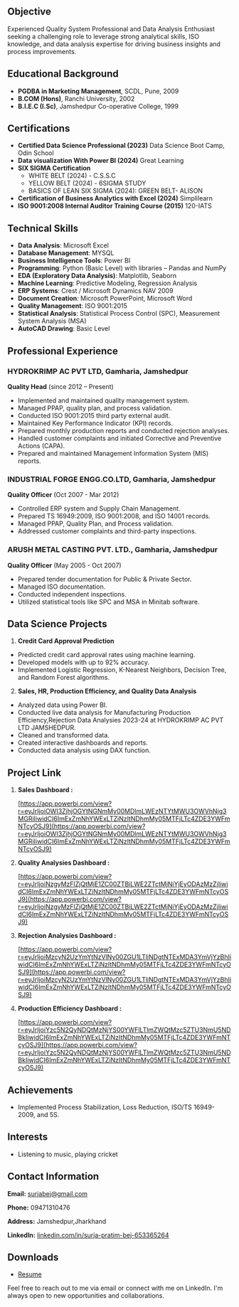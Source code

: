 ## Objective
Experienced Quality System Professional and Data Analysis Enthusiast seeking a challenging role to leverage strong analytical skills, ISO knowledge, and data analysis expertise for driving business insights and process improvements.

## Educational Background
- **PGDBA in Marketing Management**, SCDL, Pune, 2009
- **B.COM (Hons)**, Ranchi University, 2002
- **B.I.E.C (I.Sc)**, Jamshedpur Co-operative College, 1999

## Certifications
- **Certified Data Science Professional (2023)**
  Data Science Boot Camp, Odin School
- **Data visualization With Power BI (2024)**
  Great Learning 
- **SIX SIGMA Certification**
  - WHITE BELT (2024) - C.S.S.C
  - YELLOW BELT (2024) - 6SIGMA STUDY
  - BASICS OF LEAN SIX SIGMA (2024): GREEN BELT- ALISON
- **Certification of Business Analytics with Excel (2024)**
  Simplilearn
- **ISO 9001:2008 Internal Auditor Training Course (2015)**
  120-IATS

## Technical Skills
- **Data Analysis**: Microsoft Excel
- **Database Management**: MYSQL
- **Business Intelligence Tools**: Power BI
- **Programming**: Python (Basic Level) with libraries – Pandas and NumPy
- **EDA (Exploratory Data Analysis)**: Matplotlib, Seaborn
- **Machine Learning**: Predictive Modeling, Regression Analysis
- **ERP Systems**: Crest / Microsoft Dynamics NAV 2009
- **Document Creation**: Microsoft PowerPoint, Microsoft Word
- **Quality Management**: ISO 9001:2015
- **Statistical Analysis**: Statistical Process Control (SPC), Measurement System Analysis (MSA)
- **AutoCAD Drawing**: Basic Level

## Professional Experience
### HYDROKRIMP AC PVT LTD, Gamharia, Jamshedpur
**Quality Head** (since 2012 – Present)
- Implemented and maintained quality management system.
- Managed PPAP, quality plan, and process validation.
- Conducted ISO 9001:2015 third party external audit.
- Maintained Key Performance Indicator (KPI) records.
- Prepared monthly production reports and conducted rejection analyses.
- Handled customer complaints and initiated Corrective and Preventive Actions (CAPA).
- Prepared and maintained Management Information System (MIS) reports.

### INDUSTRIAL FORGE ENGG.CO.LTD, Gamharia, Jamshedpur
**Quality Officer** (Oct 2007 - Mar 2012)
- Controlled ERP system and Supply Chain Management.
- Prepared TS 16949:2009, ISO 9001:2008, and ISO 14001 records.
- Managed PPAP, Quality Plan, and Process validation.
- Addressed customer complaints and third-party inspections.

### ARUSH METAL CASTING PVT. LTD., Gamharia, Jamshedpur
**Quality Officer** (May 2005 - Oct 2007)
- Prepared tender documentation for Public & Private Sector.
- Managed ISO documentation.
- Conducted independent inspections.
- Utilized statistical tools like SPC and MSA in Minitab software.

## Data Science Projects
1. **Credit Card Approval Prediction**
- Predicted credit card approval rates using machine learning.
- Developed models with up to 92% accuracy.
- Implemented Logistic Regression, K-Nearest Neighbors, Decision Tree, and Random Forest algorithms.
   
2. **Sales, HR, Production Efficiency, and Quality Data Analysis**
- Analyzed data using Power BI.
- Conducted live data analysis for Manufacturing Production Efficiency,Rejection Data Analysies 2023-24 at HYDROKRIMP AC PVT LTD JAMSHEDPUR.
- Cleaned and transformed data.
- Created interactive dashboards and reports.
- Conducted data analysis using DAX function.
  
## Project Link
  1. **Sales Dashboard :**
     
      [https://app.powerbi.com/view?r=eyJrIjoiOWI3ZjhjOGYtNGNmMy00MDlmLWEzNTYtMWU3OWVhNjg3MGRiIiwidCI6ImExZmNhYWExLTZiNzItNDhmMy05MTFjLTc4ZDE3YWFmNTcyOSJ9](https://app.powerbi.com/view?r=eyJrIjoiOWI3ZjhjOGYtNGNmMy00MDlmLWEzNTYtMWU3OWVhNjg3MGRiIiwidCI6ImExZmNhYWExLTZiNzItNDhmMy05MTFjLTc4ZDE3YWFmNTcyOSJ9)
  
  3. **Quality Analysies Dashboard :**
  
      [https://app.powerbi.com/view?r=eyJrIjoiNzgyMzFlZjQtMjE1ZC00ZTBiLWE2ZTctMjNiYjEyODAzMzZjIiwidCI6ImExZmNhYWExLTZiNzItNDhmMy05MTFjLTc4ZDE3YWFmNTcyOSJ9](https://app.powerbi.com/view?r=eyJrIjoiNzgyMzFlZjQtMjE1ZC00ZTBiLWE2ZTctMjNiYjEyODAzMzZjIiwidCI6ImExZmNhYWExLTZiNzItNDhmMy05MTFjLTc4ZDE3YWFmNTcyOSJ9)
  
  4. **Rejection Analysies Dashboard :**
  
      [https://app.powerbi.com/view?r=eyJrIjoiMzcyN2UzYmYtNzVlNy00ZGU1LTliNDgtNTExMDA3YmVjYzBhIiwidCI6ImExZmNhYWExLTZiNzItNDhmMy05MTFjLTc4ZDE3YWFmNTcyOSJ9](https://app.powerbi.com/view?r=eyJrIjoiMzcyN2UzYmYtNzVlNy00ZGU1LTliNDgtNTExMDA3YmVjYzBhIiwidCI6ImExZmNhYWExLTZiNzItNDhmMy05MTFjLTc4ZDE3YWFmNTcyOSJ9)

  5. **Production Efficiency Dashboard :**

     [https://app.powerbi.com/view?r=eyJrIjoiYzc5N2QyNDQtMzNjYS00YWFlLTlmZWQtMzc5ZTU3NmU5NDBkIiwidCI6ImExZmNhYWExLTZiNzItNDhmMy05MTFjLTc4ZDE3YWFmNTcyOSJ9](https://app.powerbi.com/view?r=eyJrIjoiYzc5N2QyNDQtMzNjYS00YWFlLTlmZWQtMzc5ZTU3NmU5NDBkIiwidCI6ImExZmNhYWExLTZiNzItNDhmMy05MTFjLTc4ZDE3YWFmNTcyOSJ9)

     
  
## Achievements
- Implemented Process Stabilization, Loss Reduction, ISO/TS 16949-2009, and 5S.

## Interests
- Listening to music, playing cricket

## Contact Information

**Email:** [surjabej@gmail.com](mailto:surjabej@gmail.com)

**Phone:** 09471310476

**Address:** Jamshedpur,Jharkhand

**LinkedIn:** [linkedin.com/in/surja-pratim-bej-653365264](https://linkedin.com/in/surja-pratim-bej-653365264)

## Downloads
- [Resume](/assets/img/resume.pdf)


Feel free to reach out to me via email or connect with me on LinkedIn. I'm always open to new opportunities and collaborations.

